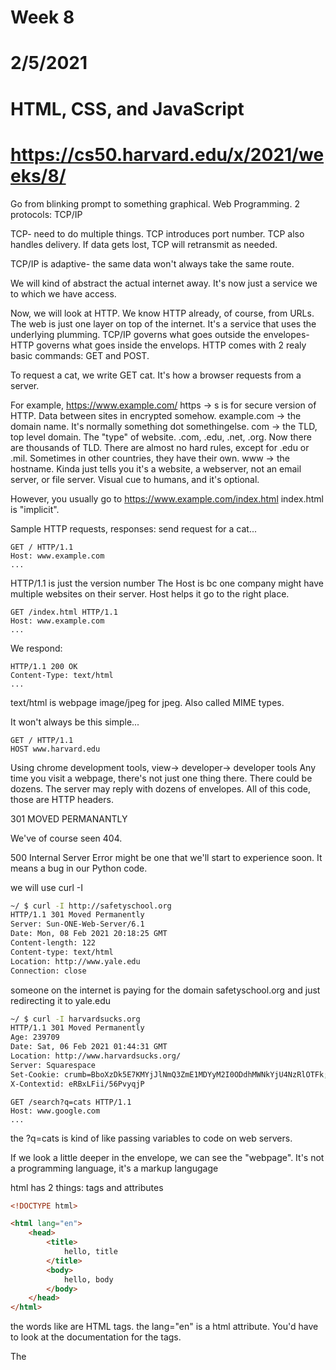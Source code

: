# Week 8
# 2/5/2021
# HTML, CSS, and JavaScript
# https://cs50.harvard.edu/x/2021/weeks/8/

Go from blinking prompt to something graphical. Web Programming.
2 protocols:
TCP/IP

TCP- need to do multiple things. TCP introduces port number. TCP also handles delivery. If data gets lost, TCP will retransmit as needed.

TCP/IP is adaptive- the same data won't always take the same route.

We will kind of abstract the actual internet away. It's now just a service we to which we have access.

Now, we will look at HTTP. We know HTTP already, of course, from URLs.
The web is just one layer on top of the internet. It's a service that uses the underlying plumming.
TCP/IP governs what goes outside the envelopes- HTTP governs what goes inside the envelops.
HTTP comes with 2 realy basic commands: GET and POST.

To request a cat, we write GET cat. It's how a browser requests from a server.

For example, https://www.example.com/
https -> s is for secure version of HTTP. Data between sites in encrypted somehow.
example.com -> the domain name. It's normally something dot somethingelse.
com -> the TLD, top level domain. The "type" of website. .com, .edu, .net, .org. Now there are thousands of TLD. There are almost no hard rules, except for .edu or .mil. Sometimes in other countries, they have their own.
www -> the hostname. Kinda just tells you it's a website, a webserver, not an email server, or file server. Visual cue to humans, and it's optional.

However, you usually go to
https://www.example.com/index.html
index.html is "implicit".

Sample HTTP requests, responses:
send request for a cat...

```
GET / HTTP/1.1
Host: www.example.com
...
```
HTTP/1.1 is just the version number
The Host is bc one company might have multiple websites on their server. Host helps it go to the right place.
```
GET /index.html HTTP/1.1
Host: www.example.com
...
```

We respond:
```
HTTP/1.1 200 OK
Content-Type: text/html
...
```
text/html is webpage
image/jpeg for jpeg. Also called MIME types.

It won't always be this simple...
```
GET / HTTP/1.1
HOST www.harvard.edu
```
Using chrome development tools, view-> developer-> developer tools
Any time you visit a webpage, there's not just one thing there. There could be dozens. The server may reply with dozens of envelopes.
All of this code, those are HTTP headers.

301 MOVED PERMANANTLY

We've of course seen 404.

500 Internal Server Error might be one that we'll start to experience soon. It means a bug in our Python code.

we will use curl -I

```bash
~/ $ curl -I http://safetyschool.org
HTTP/1.1 301 Moved Permanently
Server: Sun-ONE-Web-Server/6.1
Date: Mon, 08 Feb 2021 20:18:25 GMT
Content-length: 122
Content-type: text/html
Location: http://www.yale.edu
Connection: close
```
someone on the internet is paying for the domain safetyschool.org and just redirecting it to yale.edu

```bash
~/ $ curl -I harvardsucks.org
HTTP/1.1 301 Moved Permanently
Age: 239709
Date: Sat, 06 Feb 2021 01:44:31 GMT
Location: http://www.harvardsucks.org/
Server: Squarespace
Set-Cookie: crumb=BboXzDk5E7KMYjJlNmQ3ZmE1MDYyM2I0ODdhMWNkYjU4NzRlOTFk;Path=/
X-Contextid: eRBxLFii/56PvyqjP
```


```
GET /search?q=cats HTTP/1.1
Host: www.google.com
...
```
the ?q=cats is kind of like passing variables to code on web servers.

If we look a little deeper in the envelope, we can see the "webpage". It's not a programming language, it's a markup langugage

html has 2 things: tags and attributes

```html
<!DOCTYPE html>

<html lang="en">
    <head>
        <title>
            hello, title
        </title>
        <body>
            hello, body
        </body>
    </head>
</html>
```
the words like <this> are HTML tags. 
the lang="en" is a html attribute. You'd have to look at the documentation for the tags. 

The <title> and <body> tag are children of the <head> tag

HTML is basically a data structure for your computer. 

# before a word is unique identifier, i.e. #harvard, #yale
. before a word is a class

no symbol before word, it means the tag called a